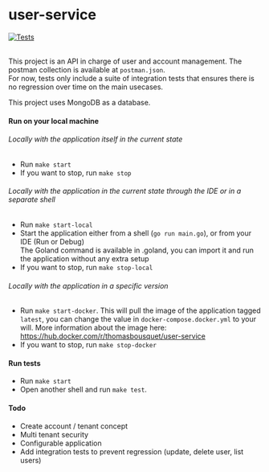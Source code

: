 
# user-service
[![Tests](https://github.com/thomas-bousquet/user-service/actions/workflows/main.yml/badge.svg)](https://github.com/thomas-bousquet/user-service/actions/workflows/main.yml)
<br>
<br>


This project is an API in charge of user and account management. The postman collection is available at `postman.json`.<br>
For now, tests only include a suite of integration tests that ensures there is no regression over time on the main usecases. 

This project uses MongoDB as a database.

#### Run on your local machine

###### Locally with the application itself in the current state
- Run `make start`
- If you want to stop, run `make stop`

###### Locally with the application in the current state through the IDE or in a separate shell
- Run `make start-local`
- Start the application either from a shell (`go run main.go`), or from your IDE (Run or Debug)
  <br>The Goland command is available in .goland, you can import it and run the application without any extra setup
- If you want to stop, run `make stop-local`

###### Locally with the application in a specific version
- Run `make start-docker`. This will pull the image of the application tagged `latest`, you can change the value in `docker-compose.docker.yml` to your will. More information about the image here: https://hub.docker.com/r/thomasbousquet/user-service
- If you want to stop, run `make stop-docker`


#### Run tests
- Run `make start`
- Open another shell and run `make test`. 

#### Todo
- Create account / tenant concept
- Multi tenant security
- Configurable application
- Add integration tests to prevent regression (update, delete user, list users)